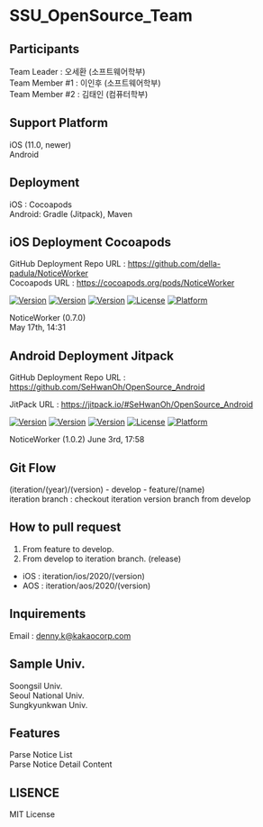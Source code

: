 # SSU_OpenSource_Team
## Participants
Team Leader    : 오세환 (소프트웨어학부)  
Team Member #1 : 이인후 (소프트웨어학부)  
Team Member #2 : 김태인 (컴퓨터학부)  

## Support Platform
iOS (11.0, newer)  
Android  

## Deployment
iOS : Cocoapods  
Android: Gradle (Jitpack), Maven  

## iOS Deployment Cocoapods
GitHub Deployment Repo URL : https://github.com/della-padula/NoticeWorker  
Cocoapods URL : https://cocoapods.org/pods/NoticeWorker  
  
[![Version](https://img.shields.io/badge/version-v0.7.0-green.svg?style=flat)](https://cocoapods.org/pods/NoticeWorker)
[![Version](https://img.shields.io/badge/ios-11.0-blue.svg?style=flat)](https://cocoapods.org/pods/NoticeWorker)
[![Version](https://img.shields.io/cocoapods/v/NoticeWorker.svg?style=flat)](https://cocoapods.org/pods/NoticeWorker)
[![License](https://img.shields.io/cocoapods/l/NoticeWorker.svg?style=flat)](https://cocoapods.org/pods/NoticeWorker)
[![Platform](https://img.shields.io/cocoapods/p/NoticeWorker.svg?style=flat)](https://cocoapods.org/pods/NoticeWorker)  

NoticeWorker (0.7.0)  
May 17th, 14:31  

## Android Deployment Jitpack
GitHub Deployment Repo URL : https://github.com/SeHwanOh/OpenSource_Android

JitPack URL : https://jitpack.io/#SeHwanOh/OpenSource_Android

[![Version](https://img.shields.io/badge/version-v1.0.2-green.svg?style=flat)](https://jitpack.io/#SeHwanOh/OpenSource_Android)
[![Version](https://img.shields.io/badge/Android-11.0-blue.svg?style=flat)](https://jitpack.io/#SeHwanOh/OpenSource_Android)
[![Version](https://jitpack.io/v/SeHwanOh/OpenSource_Android.svg?style=flat)](https://jitpack.io/#SeHwanOh/OpenSource_Android)
[![License](https://img.shields.io/cocoapods/l/NoticeWorker.svg?style=flat)](https://jitpack.io/#SeHwanOh/OpenSource_Android)
[![Platform](https://img.shields.io/badge/Platform-Android-orange.svg?style=flat)](https://jitpack.io/#SeHwanOh/OpenSource_Android)

NoticeWorker (1.0.2)
June 3rd, 17:58

## Git Flow
(iteration/(year)/(version) - develop - feature/(name)  
iteration branch : checkout iteration version branch from develop  

## How to pull request
1) From feature to develop.  
2) From develop to iteration branch. (release)  
  - iOS : iteration/ios/2020/(version)  
  - AOS : iteration/aos/2020/(version)  
  
## Inquirements
Email : denny.k@kakaocorp.com

## Sample Univ.
Soongsil Univ.  
Seoul National Univ.  
Sungkyunkwan Univ.  

## Features
Parse Notice List  
Parse Notice Detail Content  

## LISENCE
MIT License
